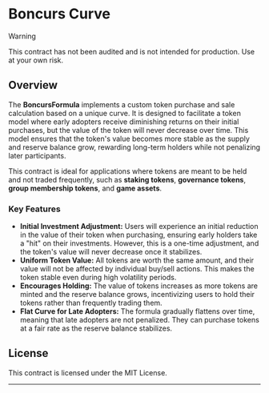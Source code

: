 # Boncurs Curve

> [!Warning]
> This contract has not been audited and is not intended for production. Use at your own risk.

## Overview

The **BoncursFormula** implements a custom token purchase and sale calculation based on a unique curve. It is designed to facilitate a token model where early adopters receive diminishing returns on their initial purchases, but the value of the token will never decrease over time. This model ensures that the token's value becomes more stable as the supply and reserve balance grow, rewarding long-term holders while not penalizing later participants.

This contract is ideal for applications where tokens are meant to be held and not traded frequently, such as **staking tokens**, **governance tokens**, **group membership tokens**, and **game assets**.

### Key Features
- **Initial Investment Adjustment:** Users will experience an initial reduction in the value of their token when purchasing, ensuring early holders take a "hit" on their investments. However, this is a one-time adjustment, and the token's value will never decrease once it stabilizes.
- **Uniform Token Value:** All tokens are worth the same amount, and their value will not be affected by individual buy/sell actions. This makes the token stable even during high volatility periods.
- **Encourages Holding:** The value of tokens increases as more tokens are minted and the reserve balance grows, incentivizing users to hold their tokens rather than frequently trading them.
- **Flat Curve for Late Adopters:** The formula gradually flattens over time, meaning that late adopters are not penalized. They can purchase tokens at a fair rate as the reserve balance stabilizes.

## License

This contract is licensed under the MIT License.

---
